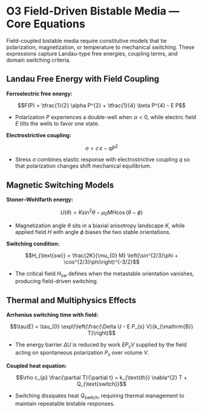 # O3 Field-Driven Bistable Media — Core Equations

Field-coupled bistable media require constitutive models that tie polarization, magnetization, or temperature to mechanical switching. These expressions capture Landau-type free energies, coupling terms, and domain switching criteria.

## Landau Free Energy with Field Coupling
**Ferroelectric free energy:**

$$F(P) = \tfrac{1}{2} \alpha P^{2} + \tfrac{1}{4} \beta P^{4} - E P$$

- Polarization $P$ experiences a double-well when $\alpha < 0$, while electric field $E$ tilts the wells to favor one state.

**Electrostrictive coupling:**

$$\sigma = c \, \varepsilon - q P^{2}$$

- Stress $\sigma$ combines elastic response with electrostrictive coupling $q$ so that polarization changes shift mechanical equilibrium.

## Magnetic Switching Models
**Stoner–Wohlfarth energy:**

$$U(\theta) = K \sin^{2}\theta - \mu_{0} M H \cos(\theta - \phi)$$

- Magnetization angle $\theta$ sits in a biaxial anisotropy landscape $K$, while applied field $H$ with angle $\phi$ biases the two stable orientations.

**Switching condition:**

$$H_{\text{sw}} = \frac{2K}{\mu_{0} M} \left(\sin^{2/3}\phi + \cos^{2/3}\phi\right)^{-3/2}$$

- The critical field $H_{\text{sw}}$ defines when the metastable orientation vanishes, producing field-driven switching.

## Thermal and Multiphysics Effects
**Arrhenius switching time with field:**

$$\tau(E) = \tau_{0} \exp\!\left(\frac{\Delta U - E P_{s} V}{k_{\mathrm{B}} T}\right)$$

- The energy barrier $\Delta U$ is reduced by work $E P_{s} V$ supplied by the field acting on spontaneous polarization $P_{s}$ over volume $V$.

**Coupled heat equation:**

$$\rho c_{p} \frac{\partial T}{\partial t} = k_{\text{th}} \nabla^{2} T + Q_{\text{switch}}$$

- Switching dissipates heat $Q_{\text{switch}}$, requiring thermal management to maintain repeatable bistable responses.
